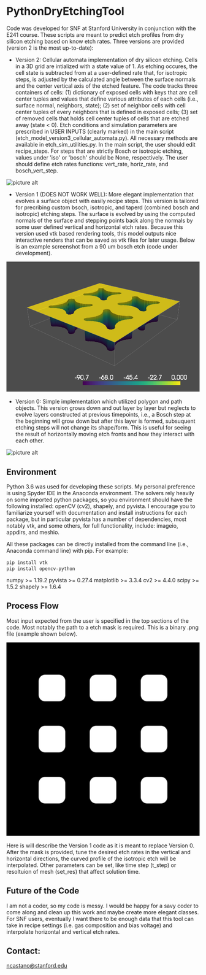 # PythonDryEtchingTool
Code was developed for SNF at Stanford University in conjunction with the E241 course. These scripts are meant to predict etch profiles from dry silicon etching based on know etch rates. Three versions are provided (version 2 is the most up-to-date):
  
* Version 2: Cellular automata implementation of dry silicon etching. Cells in a 3D grid are intialized with a state value of 1. As etching occures, the cell state is subtracted from at a user-defined rate that, for isotropic steps, is adjusted by the calculated angle between the surface normals and the center vertical axis of the etched feature. The code tracks three containers of cells: (1) dictionary of exposed cells with keys that are cell center tuples and values that define various attributes of each cells (i.e., surface normal, neighbors, state); (2) set of neighbor cells with cell center tuples of every neighbors that is defined in exposed cells; (3) set of removed cells that holds cell center tuples of cells that are etched away (state < 0). Etch conditions and simulation parameters are prescribed in USER INPUTS (clearly marked) in the main script (etch_model_version3_cellular_automata.py). All necessary methods are available in etch_sim_utilities.py. In the main script, the user should edit recipe_steps. For steps that are strictly Bosch or isotropic etching, values under 'iso' or 'bosch' should be None, respectively. The user should define etch rates functions: vert_rate, horiz_rate, and bosch_vert_step. <br/>

![picture alt](./Figures/version2_example.gif)

  * Version 1 (DOES NOT WORK WELL): More elegant implementation that evolves a surface object with easily recipe steps. This version is tailored for precribing custom bsoch, isotropic, and taperd (combined bosch and isotropic) etching steps. The surface is evolved by using the computed normals  of the surface and stepping points back along the normals by some user defined vertical and horizontal etch rates. Because this version used vtk based rendering tools, this model outputs nice interactive renders that can be saved as vtk files for later usage. Below is an example screenshot from a 90 um bosch etch (code under development). <br/>

![picture alt](./Figures/version1_example.png)

* Version 0: Simple implementation which utilized polygon and path objects. This version grows down and out layer by layer but neglects to evolve layers constructed at previous timepoints, i.e., a Bosch step at the beginning will grow down but after this layer is formed, subsuquent etching steps will not change its shape/form. This is useful for seeing the result of horizontally moving etch fronts and how they interact with each other. <br/>

![picture alt](./Figures/version0_example.gif)

## Environment
Python 3.6 was used for developing these scripts. My personal preference is using Spyder IDE in the Anaconda environment. The solvers rely heavily on some imported python packages, so you environment should have the following installed: openCV (cv2), shapely, and pyvista. I encourage you to familiarize yourself with documentation and install instructions for each package, but in particular pyvista has a number of dependencies, most notably vtk, and some others, for full functionality, include: imageio, appdirs, and meshio.

All these packages can be directly installed from the command line (i.e., Anaconda command line) with pip. For example:
```
pip install vtk
pip install opencv-python
```

numpy >= 1.19.2
pyvista >= 0.27.4
matplotlib >= 3.3.4
cv2 >= 4.4.0
scipy >= 1.5.2
shapely >= 1.6.4


## Process Flow
Most input expected from the user is specified in the top sections of the code. Most notably the path to a etch mask is required. This is a binary .png file (example shown below). <br/>

![picture alt](./ExampleMasks/fillet_sq_example_mask.png)
 
Here is will describe the Version 1 code as it is meant to replace Version 0. After the mask is provided, tune the desired etch rates in the vertical and horizontal directions, the curved profile of the isotropic etch will be interpolated. Other parameters can be set, like time step (t_step) or resoltuion of mesh (set_res) that affect solution time. 

## Future of the Code
I am not a coder, so my code is messy. I would be happy for a savy coder to come along and clean up this work and maybe create more elegant classes. For SNF users, eventually I want there to be enough data that this tool can take in recipe settings (i.e. gas composition and bias voltage) and interpolate horizontal and vertical etch rates. 

## Contact:
ncastano@stanford.edu
